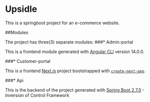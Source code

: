 # Upsidle

This is a springboot project for an e-commerce website.

##Modules

The project has three(3) separate modules:
###* Admin-portal

  This is a frontend module generated with [Angular CLI](https://github.com/angular/angular-cli) version 14.0.0.


###* Customer-portal

  This is a frontend [Next.js](https://nextjs.org/) project bootstrapped with [`create-next-app`](https://github.com/vercel/next.js/tree/canary/packages/create-next-app).


###* Api

  This is the backend of the project generated with [Spring Boot 2.7.0](https://projects.spring.io/spring-boot/) - Inversion of Control Framework


